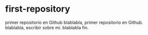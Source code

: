 # first-repository
primer repositorio en Github
blablabla, primer repositorio en Github.
blablabla, escribir sobre mi.
blablabla fin.
